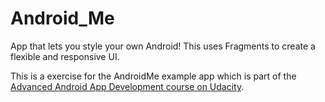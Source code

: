 # Android_Me
App that lets you style your own Android! This uses Fragments to create a flexible and responsive UI.

This is a exercise for the AndroidMe example app which is part of the [Advanced Android App Development course on Udacity](https://www.udacity.com/course/advanced-android-app-development--ud855).

